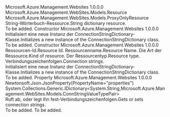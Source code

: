 <Type Name="ConnectionStringDictionary" FullName="Microsoft.Azure.Management.WebSites.Models.ConnectionStringDictionary">
  <TypeSignature Language="C#" Value="public class ConnectionStringDictionary : Microsoft.Azure.Management.WebSites.Models.ProxyOnlyResource" />
  <TypeSignature Language="ILAsm" Value=".class public auto ansi beforefieldinit ConnectionStringDictionary extends Microsoft.Azure.Management.WebSites.Models.ProxyOnlyResource" />
  <TypeSignature Language="DocId" Value="T:Microsoft.Azure.Management.WebSites.Models.ConnectionStringDictionary" />
  <TypeSignature Language="VB.NET" Value="Public Class ConnectionStringDictionary&#xA;Inherits ProxyOnlyResource" />
  <TypeSignature Language="F#" Value="type ConnectionStringDictionary = class&#xA;    inherit ProxyOnlyResource" />
  <AssemblyInfo>
    <AssemblyName>Microsoft.Azure.Management.Websites</AssemblyName>
    <AssemblyVersion>1.0.0.0</AssemblyVersion>
  </AssemblyInfo>
  <Base>
    <BaseTypeName>Microsoft.Azure.Management.WebSites.Models.Resource</BaseTypeName>
    <BaseTypeName FrameworkAlternate="azure-dotnet">Microsoft.Azure.Management.WebSites.Models.ProxyOnlyResource</BaseTypeName>
  </Base>
  <Interfaces />
  <Docs>
    <summary>
            <span data-ttu-id="2d8b5-101">String-Wörterbuch-Ressource.</span><span class="sxs-lookup"><span data-stu-id="2d8b5-101">String dictionary resource.</span></span>
            </summary>
    <remarks>To be added.</remarks>
  </Docs>
  <Members>
    <Member MemberName=".ctor">
      <MemberSignature Language="C#" Value="public ConnectionStringDictionary ();" />
      <MemberSignature Language="ILAsm" Value=".method public hidebysig specialname rtspecialname instance void .ctor() cil managed" />
      <MemberSignature Language="DocId" Value="M:Microsoft.Azure.Management.WebSites.Models.ConnectionStringDictionary.#ctor" />
      <MemberSignature Language="VB.NET" Value="Public Sub New ()" />
      <MemberType>Constructor</MemberType>
      <AssemblyInfo>
        <AssemblyName>Microsoft.Azure.Management.Websites</AssemblyName>
        <AssemblyVersion>1.0.0.0</AssemblyVersion>
      </AssemblyInfo>
      <Parameters />
      <Docs>
        <summary>
            <span data-ttu-id="2d8b5-102">Initialisiert eine neue Instanz der ConnectionStringDictionary-Klasse.</span><span class="sxs-lookup"><span data-stu-id="2d8b5-102">Initializes a new instance of the ConnectionStringDictionary class.</span></span>
            </summary>
        <remarks>To be added.</remarks>
      </Docs>
    </Member>
    <Member MemberName=".ctor">
      <MemberSignature Language="C#" Value="public ConnectionStringDictionary (string id = null, string name = null, string kind = null, string type = null, System.Collections.Generic.IDictionary&lt;string,Microsoft.Azure.Management.WebSites.Models.ConnStringValueTypePair&gt; properties = null);" />
      <MemberSignature Language="ILAsm" Value=".method public hidebysig specialname rtspecialname instance void .ctor(string id, string name, string kind, string type, class System.Collections.Generic.IDictionary`2&lt;string, class Microsoft.Azure.Management.WebSites.Models.ConnStringValueTypePair&gt; properties) cil managed" />
      <MemberSignature Language="DocId" Value="M:Microsoft.Azure.Management.WebSites.Models.ConnectionStringDictionary.#ctor(System.String,System.String,System.String,System.String,System.Collections.Generic.IDictionary{System.String,Microsoft.Azure.Management.WebSites.Models.ConnStringValueTypePair})" />
      <MemberSignature Language="VB.NET" Value="Public Sub New (Optional id As String = null, Optional name As String = null, Optional kind As String = null, Optional type As String = null, Optional properties As IDictionary(Of String, ConnStringValueTypePair) = null)" />
      <MemberSignature Language="F#" Value="new Microsoft.Azure.Management.WebSites.Models.ConnectionStringDictionary : string * string * string * string * System.Collections.Generic.IDictionary&lt;string, Microsoft.Azure.Management.WebSites.Models.ConnStringValueTypePair&gt; -&gt; Microsoft.Azure.Management.WebSites.Models.ConnectionStringDictionary" Usage="new Microsoft.Azure.Management.WebSites.Models.ConnectionStringDictionary (id, name, kind, type, properties)" />
      <MemberType>Constructor</MemberType>
      <AssemblyInfo>
        <AssemblyName>Microsoft.Azure.Management.Websites</AssemblyName>
        <AssemblyVersion>1.0.0.0</AssemblyVersion>
      </AssemblyInfo>
      <Parameters>
        <Parameter Name="id" Type="System.String" />
        <Parameter Name="name" Type="System.String" />
        <Parameter Name="kind" Type="System.String" />
        <Parameter Name="type" Type="System.String" />
        <Parameter Name="properties" Type="System.Collections.Generic.IDictionary&lt;System.String,Microsoft.Azure.Management.WebSites.Models.ConnStringValueTypePair&gt;" />
      </Parameters>
      <Docs>
        <param name="id"><span data-ttu-id="2d8b5-103">Ressourcen-Id.</span><span class="sxs-lookup"><span data-stu-id="2d8b5-103">Resource Id.</span></span></param>
        <param name="name"><span data-ttu-id="2d8b5-104">Ressourcenname.</span><span class="sxs-lookup"><span data-stu-id="2d8b5-104">Resource Name.</span></span></param>
        <param name="kind"><span data-ttu-id="2d8b5-105">Die Art der Ressource.</span><span class="sxs-lookup"><span data-stu-id="2d8b5-105">Kind of resource.</span></span></param>
        <param name="type"><span data-ttu-id="2d8b5-106">Der Ressourcentyp.</span><span class="sxs-lookup"><span data-stu-id="2d8b5-106">Resource type.</span></span></param>
        <param name="properties"><span data-ttu-id="2d8b5-107">Verbindungszeichenfolgen.</span><span class="sxs-lookup"><span data-stu-id="2d8b5-107">Connection strings.</span></span></param>
        <summary>
            <span data-ttu-id="2d8b5-108">Initialisiert eine neue Instanz der ConnectionStringDictionary-Klasse.</span><span class="sxs-lookup"><span data-stu-id="2d8b5-108">Initializes a new instance of the ConnectionStringDictionary class.</span></span>
            </summary>
        <remarks>To be added.</remarks>
      </Docs>
    </Member>
    <Member MemberName="Properties">
      <MemberSignature Language="C#" Value="public System.Collections.Generic.IDictionary&lt;string,Microsoft.Azure.Management.WebSites.Models.ConnStringValueTypePair&gt; Properties { get; set; }" />
      <MemberSignature Language="ILAsm" Value=".property instance class System.Collections.Generic.IDictionary`2&lt;string, class Microsoft.Azure.Management.WebSites.Models.ConnStringValueTypePair&gt; Properties" />
      <MemberSignature Language="DocId" Value="P:Microsoft.Azure.Management.WebSites.Models.ConnectionStringDictionary.Properties" />
      <MemberSignature Language="VB.NET" Value="Public Property Properties As IDictionary(Of String, ConnStringValueTypePair)" />
      <MemberSignature Language="F#" Value="member this.Properties : System.Collections.Generic.IDictionary&lt;string, Microsoft.Azure.Management.WebSites.Models.ConnStringValueTypePair&gt; with get, set" Usage="Microsoft.Azure.Management.WebSites.Models.ConnectionStringDictionary.Properties" />
      <MemberType>Property</MemberType>
      <AssemblyInfo>
        <AssemblyName>Microsoft.Azure.Management.Websites</AssemblyName>
        <AssemblyVersion>1.0.0.0</AssemblyVersion>
      </AssemblyInfo>
      <Attributes>
        <Attribute>
          <AttributeName>Newtonsoft.Json.JsonProperty(PropertyName="properties")</AttributeName>
        </Attribute>
      </Attributes>
      <ReturnValue>
        <ReturnType>System.Collections.Generic.IDictionary&lt;System.String,Microsoft.Azure.Management.WebSites.Models.ConnStringValueTypePair&gt;</ReturnType>
      </ReturnValue>
      <Docs>
        <summary>
            <span data-ttu-id="2d8b5-109">Ruft ab, oder legt ihn fest-Verbindungszeichenfolgen.</span><span class="sxs-lookup"><span data-stu-id="2d8b5-109">Gets or sets connection strings.</span></span>
            </summary>
        <value>To be added.</value>
        <remarks>To be added.</remarks>
      </Docs>
    </Member>
  </Members>
</Type>